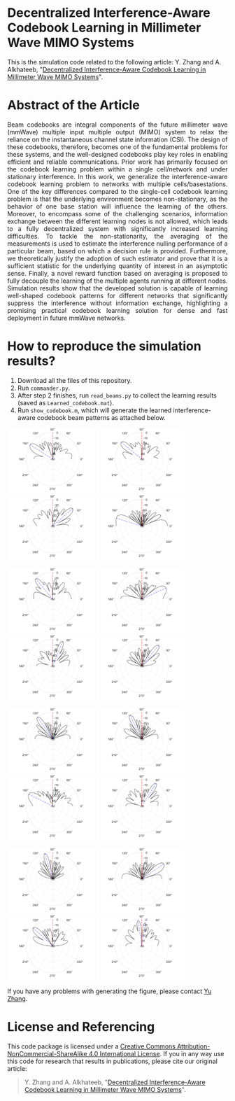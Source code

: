 # Decentralized Interference-Aware Codebook Learning in Millimeter Wave MIMO Systems
This is the simulation code related to the following article: Y. Zhang and A. Alkhateeb, "[Decentralized Interference-Aware Codebook Learning in Millimeter Wave MIMO Systems](https://arxiv.org/abs/2401.07479)".

# Abstract of the Article
<p align="justify"> Beam codebooks are integral components of the future millimeter wave (mmWave) multiple input multiple output (MIMO) system to relax the reliance on the instantaneous channel state information (CSI). The design of these codebooks, therefore, becomes one of the fundamental problems for these systems, and the well-designed codebooks play key roles in enabling efficient and reliable communications. Prior work has primarily focused on the codebook learning problem within a single cell/network and under stationary interference. In this work, we generalize the interference-aware codebook learning problem to networks with multiple cells/basestations. One of the key differences compared to the single-cell codebook learning problem is that the underlying environment becomes non-stationary, as the behavior of one base station will influence the learning of the others. Moreover, to encompass some of the challenging scenarios, information exchange between the different learning nodes is not allowed, which leads to a fully decentralized system with significantly increased learning difficulties. To tackle the non-stationarity, the averaging of the measurements is used to estimate the interference nulling performance of a particular beam, based on which a decision rule is provided. Furthermore, we theoretically justify the adoption of such estimator and prove that it is a sufficient statistic for the underlying quantity of interest in an asymptotic sense. Finally, a novel reward function based on averaging is proposed to fully decouple the learning of the multiple agents running at different nodes. Simulation results show that the developed solution is capable of learning well-shaped codebook patterns for different networks that significantly suppress the interference without information exchange, highlighting a promising practical codebook learning solution for dense and fast deployment in future mmWave networks. </p>

# How to reproduce the simulation results?
1. Download all the files of this repository.
2. Run `commander.py`.
3. After step 2 finishes, run `read_beams.py` to collect the learning results (saved as `Learned_codebook.mat`).
4. Run `show_codebook.m`, which will generate the learned interference-aware codebook beam patterns as attached below.

<p float="left">
  <img src="./figures/beam_1.png" alt="Beam 1" width="200"/>
  <img src="./figures/beam_2.png" alt="Beam 2" width="200"/>
  <img src="./figures/beam_3.png" alt="Beam 3" width="200"/>
  <img src="./figures/beam_4.png" alt="Beam 4" width="200"/>
</p>
<p float="left">
  <img src="./figures/beam_5.png" alt="Beam 5" width="200"/>
  <img src="./figures/beam_6.png" alt="Beam 6" width="200"/>
  <img src="./figures/beam_7.png" alt="Beam 7" width="200"/>
  <img src="./figures/beam_8.png" alt="Beam 8" width="200"/>
</p>
<p float="left">
  <img src="./figures/beam_9.png" alt="Beam 9" width="200"/>
  <img src="./figures/beam_10.png" alt="Beam 10" width="200"/>
  <img src="./figures/beam_11.png" alt="Beam 11" width="200"/>
  <img src="./figures/beam_12.png" alt="Beam 12" width="200"/>
</p>
<p float="left">
  <img src="./figures/beam_13.png" alt="Beam 13" width="200"/>
  <img src="./figures/beam_14.png" alt="Beam 14" width="200"/>
  <img src="./figures/beam_15.png" alt="Beam 15" width="200"/>
  <img src="./figures/beam_16.png" alt="Beam 16" width="200"/>
</p>

If you have any problems with generating the figure, please contact [Yu Zhang](https://www.linkedin.com/in/yu-zhang-391275181/).

# License and Referencing
This code package is licensed under a [Creative Commons Attribution-NonCommercial-ShareAlike 4.0 International License](https://creativecommons.org/licenses/by-nc-sa/4.0/). If you in any way use this code for research that results in publications, please cite our original article:
> Y. Zhang and A. Alkhateeb, "[Decentralized Interference-Aware Codebook Learning in Millimeter Wave MIMO Systems](https://arxiv.org/abs/2401.07479)".
